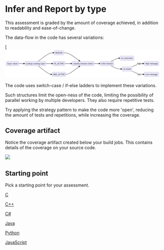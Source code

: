 # Infer and Report by type

This assessment is graded by the amount of coverage achieved, in addition to readability and ease-of-change.

The data-flow in the code has several variations:

[![](data-flow.jpg)

The code uses switch-case / if-else ladders to implement these variations.

Such structures limit the open-ness of the code,
limiting the possibility of parallel working by multiple developers.
They also require repetitive tests.

Try applying the strategy pattern to make the code more 'open', reducing the amount of tests and repetitions, while increasing the coverage.

## Coverage artifact

Notice the coverage artifact created below your build jobs. This contains details of the coverage on your source code.

![](images/coverage-artifact.png)

## Starting point

Pick a starting point for your assessment.

[C](https://classroom.github.com/a/NNrL9KFC)

[C++](https://classroom.github.com/a/_eph36ll)

[C#](https://classroom.github.com/a/r-2p5RpP)

[Java](https://classroom.github.com/a/XSobgcZT)

[Python](https://classroom.github.com/a/60iD4Nh-)

[JavaScript](https://classroom.github.com/a/ezu5L4dk)
